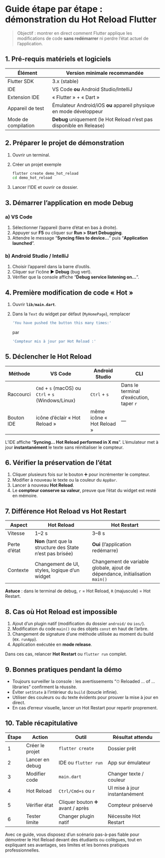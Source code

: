 # Guide étape par étape : démonstration du **Hot Reload** Flutter

> Objectif : montrer en direct comment Flutter applique les modifications de code **sans redémarrer** ni perdre l’état actuel de l’application.



## 1. Pré-requis matériels et logiciels

| Élément             | Version minimale recommandée                                         |
| ------------------- | -------------------------------------------------------------------- |
| Flutter SDK         | 3.x (stable)                                                         |
| IDE                 | VS Code **ou** Android Studio/IntelliJ                               |
| Extension IDE       | « Flutter » + « Dart »                                               |
| Appareil de test    | Émulateur Android/iOS **ou** appareil physique en mode développeur   |
| Mode de compilation | **Debug** uniquement (le Hot Reload n’est pas disponible en Release) |



## 2. Préparer le projet de démonstration

1. Ouvrir un terminal.
2. Créer un projet exemple

   ```bash
   flutter create demo_hot_reload
   cd demo_hot_reload
   ```
3. Lancer l’IDE et ouvrir ce dossier.



## 3. Démarrer l’application en mode Debug

### a) VS Code

1. Sélectionner l’appareil (barre d’état en bas à droite).
2. Appuyer sur **F5** ou cliquer sur **Run > Start Debugging**.
3. Attendre le message “**Syncing files to device…**” puis “**Application launched**”.

### b) Android Studio / IntelliJ

1. Choisir l’appareil dans la barre d’outils.
2. Cliquer sur l’icône **▶ Debug** (bug vert).
3. Vérifier que la console affiche “**Debug service listening on…**”.



## 4. Première modification de code « Hot »

1. Ouvrir **`lib/main.dart`**.
2. Dans la `Text` du widget par défaut (`MyHomePage`), remplacer

   ```dart
   'You have pushed the button this many times:'
   ```

   par

   ```dart
   'Compteur mis à jour par Hot Reload :'
   ```



## 5. Déclencher le Hot Reload

| Méthode    | VS Code                                             | Android Studio            | CLI                                     |
| ---------- | --------------------------------------------------- | ------------------------- | --------------------------------------- |
| Raccourci  | `Cmd` + `s` (macOS) ou `Ctrl` + `s` (Windows/Linux) | `Ctrl` + `s`              | Dans le terminal d’exécution, taper `r` |
| Bouton IDE | icône d’éclair « Hot Reload »                       | même icône « Hot Reload » | —                                       |

L’IDE affiche “**Syncing… Hot Reload performed in X ms**”.
L’émulateur met à jour **instantanément** le texte sans réinitialiser le compteur.



## 6. Vérifier la préservation de l’état

1. Cliquer plusieurs fois sur le bouton ➕ pour incrémenter le compteur.
2. Modifier à nouveau le texte ou la couleur du `AppBar`.
3. Lancer à nouveau **Hot Reload**.
4. Le **compteur conserve sa valeur**, preuve que l’état du widget est resté en mémoire.



## 7. Différence Hot Reload vs Hot Restart

| Aspect       | Hot Reload                                                 | Hot Restart                                                                  |
| ------------ | ---------------------------------------------------------- | ---------------------------------------------------------------------------- |
| Vitesse      | 1–2 s                                                      | 3–8 s                                                                        |
| Perte d’état | **Non** (tant que la structure des State n’est pas brisée) | **Oui** (l’application redémarre)                                            |
| Contexte     | Changement de UI, styles, logique d’un widget              | Changement de variable globale, ajout de dépendance, initialisation `main()` |

**Astuce** : dans le terminal de debug, `r` = Hot Reload, `R` (majuscule) = Hot Restart.



## 8. Cas où Hot Reload est impossible

1. Ajout d’un plugin natif (modification du dossier `android/` ou `ios/`).
2. Modification du code `main()` ou des objets `const` en haut de l’arbre.
3. Changement de signature d’une méthode utilisée au moment du build (ex. `runApp`).
4. Application exécutée en **mode release**.

Dans ces cas, relancer **Hot Restart** ou `flutter run` complet.


## 9. Bonnes pratiques pendant la démo

* Toujours surveiller la console : les avertissements “⏱  Reloaded … of … libraries” confirment la réussite.
* Éviter `setState` à l’intérieur du `build` (boucle infinie).
* Utiliser des couleurs ou du texte évidents pour prouver la mise à jour en direct.
* En cas d’erreur visuelle, lancer un Hot Restart pour repartir proprement.



## 10. Table récapitulative

| Étape | Action          | Outil                          | Résultat attendu              |
| ----- | --------------- | ------------------------------ | ----------------------------- |
| 1     | Créer le projet | `flutter create`               | Dossier prêt                  |
| 2     | Lancer en debug | IDE ou `flutter run`           | App sur émulateur             |
| 3     | Modifier code   | `main.dart`                    | Changer texte / couleur       |
| 4     | Hot Reload      | `Ctrl/Cmd+s` ou `r`            | UI mise à jour instantanément |
| 5     | Vérifier état   | Cliquer bouton ➕ avant / après | Compteur préservé             |
| 6     | Tester limite   | Changer plugin natif           | Nécessite Hot Restart         |


Avec ce guide, vous disposez d’un scénario pas-à-pas fiable pour démontrer le Hot Reload devant des étudiants ou collègues, tout en expliquant ses avantages, ses limites et les bonnes pratiques professionnelles.
